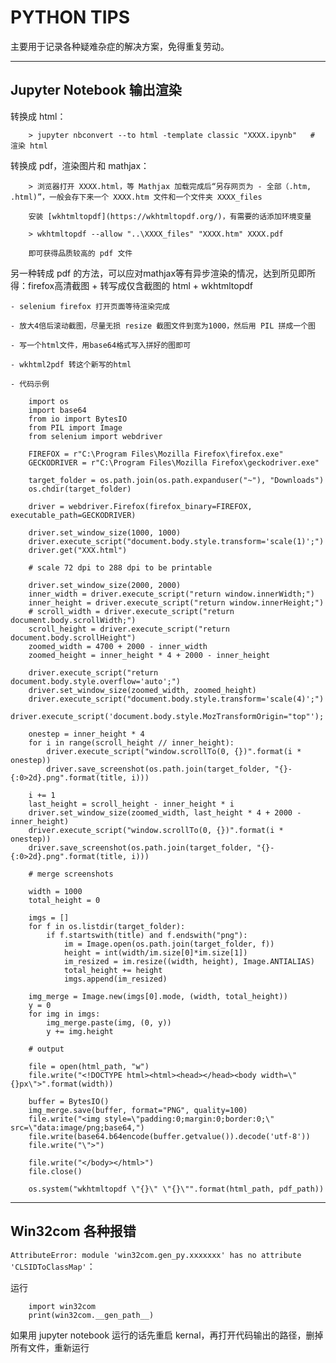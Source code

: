 PYTHON TIPS
===============

主要用于记录各种疑难杂症的解决方案，免得重复劳动。

---

## Jupyter Notebook 输出渲染

转换成 html：

        > jupyter nbconvert --to html -template classic "XXXX.ipynb"   # 渲染 html

转换成 pdf，渲染图片和 mathjax：

        > 浏览器打开 XXXX.html，等 Mathjax 加载完成后“另存网页为 - 全部（.htm, .html)”，一般会存下来一个 XXXX.htm 文件和一个文件夹 XXXX_files

        安装 [wkhtmltopdf](https://wkhtmltopdf.org/)，有需要的话添加环境变量

        > wkhtmltopdf --allow "..\XXXX_files" "XXXX.htm" XXXX.pdf

        即可获得品质较高的 pdf 文件

另一种转成 pdf 的方法，可以应对mathjax等有异步渲染的情况，达到所见即所得：firefox高清截图 + 转写成仅含截图的 html + wkhtmltopdf

    - selenium firefox 打开页面等待渲染完成
    
    - 放大4倍后滚动截图，尽量无损 resize 截图文件到宽为1000，然后用 PIL 拼成一个图
    
    - 写一个html文件，用base64格式写入拼好的图即可
    
    - wkhtml2pdf 转这个新写的html

    - 代码示例

        import os
        import base64
        from io import BytesIO
        from PIL import Image
        from selenium import webdriver

        FIREFOX = r"C:\Program Files\Mozilla Firefox\firefox.exe"
        GECKODRIVER = r"C:\Program Files\Mozilla Firefox\geckodriver.exe"

        target_folder = os.path.join(os.path.expanduser("~"), "Downloads")
        os.chdir(target_folder)

        driver = webdriver.Firefox(firefox_binary=FIREFOX, executable_path=GECKODRIVER)

        driver.set_window_size(1000, 1000)
        driver.execute_script("document.body.style.transform='scale(1)';")
        driver.get("XXX.html")

        # scale 72 dpi to 288 dpi to be printable

        driver.set_window_size(2000, 2000)
        inner_width = driver.execute_script("return window.innerWidth;")
        inner_height = driver.execute_script("return window.innerHeight;")
        # scroll_width = driver.execute_script("return document.body.scrollWidth;")
        scroll_height = driver.execute_script("return document.body.scrollHeight")
        zoomed_width = 4700 + 2000 - inner_width
        zoomed_height = inner_height * 4 + 2000 - inner_height

        driver.execute_script("return document.body.style.overflow='auto';")
        driver.set_window_size(zoomed_width, zoomed_height)
        driver.execute_script("document.body.style.transform='scale(4)';")
        driver.execute_script('document.body.style.MozTransformOrigin="top"');

        onestep = inner_height * 4
        for i in range(scroll_height // inner_height):
            driver.execute_script("window.scrollTo(0, {})".format(i * onestep))
            driver.save_screenshot(os.path.join(target_folder, "{}-{:0>2d}.png".format(title, i)))

        i += 1
        last_height = scroll_height - inner_height * i
        driver.set_window_size(zoomed_width, last_height * 4 + 2000 - inner_height)
        driver.execute_script("window.scrollTo(0, {})".format(i * onestep))
        driver.save_screenshot(os.path.join(target_folder, "{}-{:0>2d}.png".format(title, i)))

        # merge screenshots

        width = 1000
        total_height = 0

        imgs = []
        for f in os.listdir(target_folder):
            if f.startswith(title) and f.endswith("png"):
                im = Image.open(os.path.join(target_folder, f))
                height = int(width/im.size[0]*im.size[1])
                im_resized = im.resize((width, height), Image.ANTIALIAS)
                total_height += height
                imgs.append(im_resized)

        img_merge = Image.new(imgs[0].mode, (width, total_height))
        y = 0
        for img in imgs:
            img_merge.paste(img, (0, y))
            y += img.height

        # output

        file = open(html_path, "w")
        file.write("<!DOCTYPE html><html><head></head><body width=\"{}px\">".format(width))

        buffer = BytesIO()
        img_merge.save(buffer, format="PNG", quality=100)
        file.write("<img style=\"padding:0;margin:0;border:0;\" src=\"data:image/png;base64,")
        file.write(base64.b64encode(buffer.getvalue()).decode('utf-8'))
        file.write("\">")

        file.write("</body></html>")
        file.close()

        os.system("wkhtmltopdf \"{}\" \"{}\"".format(html_path, pdf_path))

--------

## Win32com 各种报错

`AttributeError: module 'win32com.gen_py.xxxxxxx' has no attribute 'CLSIDToClassMap'`：

运行

        import win32com
        print(win32com.__gen_path__)

如果用 jupyter notebook 运行的话先重启 kernal，再打开代码输出的路径，删掉所有文件，重新运行


